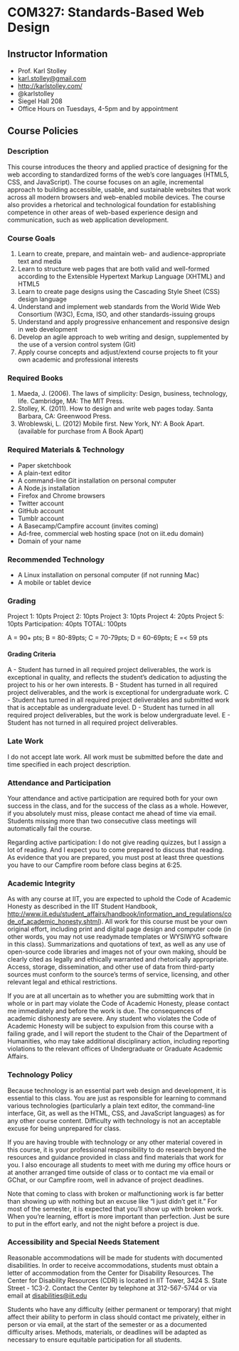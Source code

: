 # COM327: Standards-Based Web Design

## Instructor Information
* Prof. Karl Stolley
* karl.stolley@gmail.com
* http://karlstolley.com/
* @karlstolley
* Siegel Hall 208
* Office Hours on Tuesdays, 4-5pm and by appointment

## Course Policies

### Description

This course introduces the theory and applied practice of designing for the web according to standardized forms of the web’s core languages (HTML5, CSS, and JavaScript). The course focuses on an agile, incremental approach to building accessible, usable, and sustainable websites that work across all modern browsers and web-enabled mobile devices. The course also provides a rhetorical and technological foundation for establishing competence in other areas of web-based experience design and communication, such as web application development.

### Course Goals

1. Learn to create, prepare, and maintain web- and audience-appropriate text and media
2. Learn to structure web pages that are both valid and well-formed according to the Extensible Hypertext Markup Language (XHTML) and HTML5
3. Learn to create page designs using the Cascading Style Sheet (CSS) design language
4. Understand and implement web standards from the World Wide Web Consortium (W3C), Ecma, ISO, and other standards-issuing groups
5. Understand and apply progressive enhancement and responsive design in web development
6. Develop an agile approach to web writing and design, supplemented by the use of a version control system (Git)
7. Apply course concepts and adjust/extend course projects to fit your own academic and professional interests

### Required Books

1. Maeda, J. (2006). The laws of simplicity: Design, business, technology, life. Cambridge, MA: The MIT Press.
2. Stolley, K. (2011). How to design and write web pages today. Santa Barbara, CA: Greenwood Press.
3. Wroblewski, L. (2012) Mobile first. New York, NY: A Book Apart. (available for purchase from A Book Apart)

### Required Materials & Technology

* Paper sketchbook
* A plain-text editor
* A command-line Git installation on personal computer
* A Node.js installation
* Firefox and Chrome browsers
* Twitter account
* GitHub account
* Tumblr account
* A Basecamp/Campfire account (invites coming)
* Ad-free, commercial web hosting space (not on iit.edu domain)
* Domain of your name

### Recommended Technology

* A Linux installation on personal computer (if not running Mac)
* A mobile or tablet device

### Grading

Project 1: 10pts
Project 2: 10pts
Project 3: 10pts
Project 4: 20pts
Project 5: 10pts
Participation: 40pts
TOTAL: 100pts

A = 90+ pts; B = 80-89pts; C = 70-79pts; D = 60-69pts; E =< 59 pts

#### Grading Criteria

A - Student has turned in all required project deliverables, the work is exceptional in quality, and reflects the student’s dedication to adjusting the project to his or her own interests.
B - Student has turned in all required project deliverables, and the work is exceptional for undergraduate work.
C - Student has turned in all required project deliverables and submitted work that is acceptable as undergraduate level.
D - Student has turned in all required project deliverables, but the work is below undergraduate level.
E - Student has not turned in all required project deliverables.

### Late Work

I do not accept late work. All work must be submitted before the date and time specified in each project description.

### Attendance and Participation

Your attendance and active participation are required both for your own success in the class, and for the success of the class as a whole. However, if you absolutely must miss, please contact me ahead of time via email. Students missing more than two consecutive class meetings will automatically fail the course.

Regarding active participation: I do not give reading quizzes, but I assign a lot of reading. And I expect you to come prepared to discuss that reading. As evidence that you are prepared, you must post at least three questions you have to our Campfire room before class begins at 6:25.

### Academic Integrity

As with any course at IIT, you are expected to uphold the Code of Academic Honesty as described in the IIT Student Handbook, http://www.iit.edu/student_affairs/handbook/information_and_regulations/code_of_academic_honesty.shtml). All work for this course must be your own original effort, including print and digital page design and computer code (in other words, you may not use readymade templates or WYSIWYG software in this class). Summarizations and quotations of text, as well as any use of open-source code libraries and images not of your own making, should be clearly cited as legally and ethically warranted and rhetorically appropriate. Access, storage, dissemination, and other use of data from third-party sources must conform to the source’s terms of service, licensing, and other relevant legal and ethical restrictions.

If you are at all uncertain as to whether you are submitting work that in whole or in part may violate the Code of Academic Honesty, please contact me immediately and before the work is due. The consequences of academic dishonesty are severe. Any student who violates the Code of Academic Honesty will be subject to expulsion from this course with a failing grade, and I will report the student to the Chair of the Department of Humanities, who may take additional disciplinary action, including reporting violations to the relevant offices of Undergraduate or Graduate Academic Affairs.

### Technology Policy

Because technology is an essential part web design and development, it is essential to this class. You are just as responsible for learning to command various technologies (particularly a plain text editor, the command-line interface, Git, as well as the HTML, CSS, and JavaScript languages) as for any other course content. Difficulty with technology is not an acceptable excuse for being unprepared for class.

If you are having trouble with technology or any other material covered in this course, it is your professional responsibility to do research beyond the resources and guidance provided in class and find materials that work for you. I also encourage all students to meet with me during my office hours or at another arranged time outside of class or to contact me via email or GChat, or our Campfire room, well in advance of project deadlines.

Note that coming to class with broken or malfunctioning work is far better than showing up with nothing but an excuse like “I just didn’t get it.” For most of the semester, it is expected that you’ll show up with broken work. When you’re learning, effort is more important than perfection. Just be sure to put in the effort early, and not the night before a project is due.

### Accessibility and Special Needs Statement

Reasonable accommodations will be made for students with documented disabilities. In order to receive accommodations, students must obtain a letter of accommodation from the Center for Disability Resources. The Center for Disability Resources (CDR) is located in IIT Tower, 3424 S. State Street - 1C3-2. Contact the Center by telephone at 312-567-5744 or via email at disabilities@iit.edu

Students who have any difficulty (either permanent or temporary) that might affect their ability to perform in class should contact me privately, either in person or via email, at the start of the semester or as a documented difficulty arises. Methods, materials, or deadlines will be adapted as necessary to ensure equitable participation for all students.
